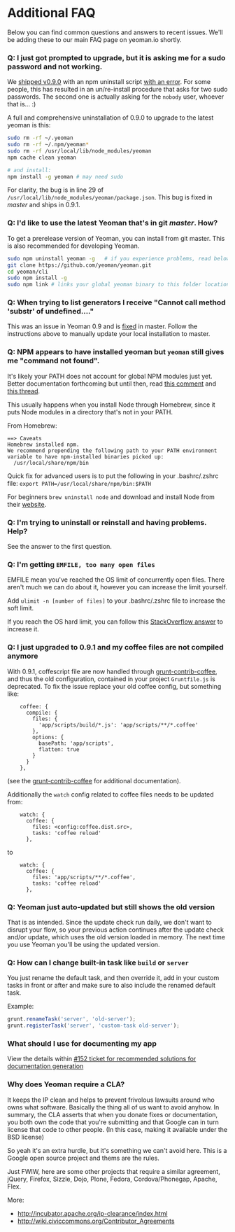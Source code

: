 # Additional FAQ

Below you can find common questions and answers to recent issues. We'll be adding these to our main FAQ page on yeoman.io shortly.

### Q: I just got prompted to upgrade, but it is asking me for a sudo password and not working.


We [shipped v0.9.0](https://github.com/yeoman/yeoman/blob/v0.9/cli/package.json#L33) with an npm uninstall script [with an error](https://github.com/yeoman/yeoman/issues/327#issuecomment-8446662). For some people, this has resulted in an un/re-install procedure that asks for two sudo passwords. The second one is actually asking for the `nobody` user, whoever that is... :)

A full and comprehensive uninstallation of 0.9.0 to upgrade to the latest yeoman is this:

```sh
sudo rm -rf ~/.yeoman
sudo rm -rf ~/.npm/yeoman*
sudo rm -rf /usr/local/lib/node_modules/yeoman
npm cache clean yeoman

# and install:
npm install -g yeoman # may need sudo
```

For clarity, the bug is in line 29 of `/usr/local/lib/node_modules/yeoman/package.json`.
This bug is fixed in _master_ and ships in 0.9.1.



### Q: I'd like to use the latest Yeoman that's in git _master_. How?

To get a prerelease version of Yeoman, you can install from git master. This is also recommended for developing Yeoman.

```sh
sudo npm uninstall yeoman -g   # if you experience problems, read below...
git clone https://github.com/yeoman/yeoman.git
cd yeoman/cli
sudo npm install -g
sudo npm link # links your global yeoman binary to this folder location
```

### Q: When trying to list generators I receive "Cannot call method 'substr' of undefined...."

This was an issue in Yeoman 0.9 and is [fixed](https://github.com/yeoman/generators/issues/21) in master. Follow the instructions above to manually update your local installation to master.

### Q: NPM appears to have installed yeoman but `yeoman` still gives me "command not found".

It's likely your PATH does not account for global NPM modules just yet. Better documentation forthcoming but until then, read [this comment](https://github.com/yeoman/yeoman/issues/466#issuecomment-8602733) and [this thread](https://github.com/yeoman/yeoman/issues/430#issuecomment-8597663).

This usually happens when you install Node through Homebrew, since it puts Node modules in a directory that's not in your PATH.

From Homebrew:

```
==> Caveats
Homebrew installed npm.
We recommend prepending the following path to your PATH environment
variable to have npm-installed binaries picked up:
  /usr/local/share/npm/bin
```

Quick fix for advanced users is to put the following in your .bashrc/.zshrc file:
`export PATH=/usr/local/share/npm/bin:$PATH`

For beginners `brew uninstall node` and download and install Node from their [website](http://nodejs.org).

### Q: I'm trying to uninstall or reinstall and having problems. Help?

See the answer to the first question.


### Q: I'm getting `EMFILE, too many open files`

EMFILE mean you've reached the OS limit of concurrently open files. There aren't much we can do about it, however you can increase the limit yourself.

Add `ulimit -n [number of files]` to your .bashrc/.zshrc file to increase the soft limit.

If you reach the OS hard limit, you can follow this [StackOverflow answer](http://stackoverflow.com/a/34645/64949) to increase it.

### Q: I just upgraded to 0.9.1 and my coffee files are not compiled anymore

With 0.9.1, coffescript file are now handled through [grunt-contrib-coffee](https://github.com/gruntjs/grunt-contrib-coffee), and thus the old configuration, contained in your project `Gruntfile.js` is deprecated.
To fix the issue replace your old coffee config, but something like:
```
    coffee: {
      compile: {
        files: {
          'app/scripts/build/*.js': 'app/scripts/**/*.coffee'
        },
        options: {
          basePath: 'app/scripts',
          flatten: true
        }
      }
    },
```
(see the [grunt-contrib-coffee](https://github.com/gruntjs/grunt-contrib-coffee) for additional documentation).

Additionally the `watch` config related to coffee files needs to be updated from:
```
    watch: {
      coffee: {
        files: <config:coffee.dist.src>,
        tasks: 'coffee reload'
      },

```
to
```
    watch: {
      coffee: {
        files: 'app/scripts/**/*.coffee',
        tasks: 'coffee reload'
      },

```

### Q: Yeoman just auto-updated but still shows the old version

That is as intended. Since the update check run daily, we don't want to disrupt your flow, so your previous action continues after the update check and/or update, which uses the old version loaded in memory. The next time you use Yeoman you'll be using the updated version.


### Q: How can I change built-in task like `build` or `server`

You just rename the default task, and then override it, add in your custom tasks in front or after and make sure to also include the renamed default task.

Example:

```js
grunt.renameTask('server', 'old-server');
grunt.registerTask('server', 'custom-task old-server');
```

### What should I use for documenting my app

View the details within [#152 ticket for recommended solutions for documentation generation](https://github.com/yeoman/yeoman/issues/152#issuecomment-7081670)

### Why does Yeoman require a CLA?

It keeps the IP clean and helps to prevent frivolous lawsuits around who owns what software. Basically the thing all of us want to avoid anyhow. In summary, the CLA asserts that when you donate fixes or documentation, you both own the code that you're submitting and that Google can in turn license that code to other people. (In this case, making it available under the BSD license)

So yeah it's an extra hurdle, but it's something we can't avoid here. This is a Google open source project and thems are the rules.

Just FWIW, here are some other projects that require a similar agreement, jQuery, Firefox, Sizzle, Dojo, Plone, Fedora, Cordova/Phonegap, Apache, Flex.

More:
* http://incubator.apache.org/ip-clearance/index.html
* http://wiki.civiccommons.org/Contributor_Agreements